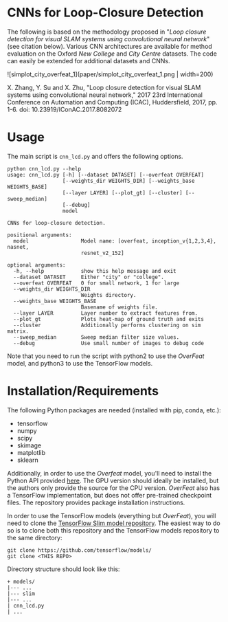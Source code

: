# CNNs for Loop-Closure Detection
The following is based on the methodology proposed in "*Loop closure detection for 
visual SLAM systems using convolutional neural network*" (see citation below). Various
CNN architectures are available for method evaluation on the Oxford *New College* and
*City Centre* datasets. The code can easily be extended for additional datasets and 
CNNs.

![simplot_city_overfeat_1](paper/simplot_city_overfeat_1.png | width=200)


X. Zhang, Y. Su and X. Zhu, "Loop closure detection for visual SLAM systems using convolutional neural network," 2017 23rd International Conference on Automation and Computing (ICAC), Huddersfield, 2017, pp. 1-6.
doi: 10.23919/IConAC.2017.8082072

# Usage
The main script is `cnn_lcd.py` and offers the following options.
```
python cnn_lcd.py --help
usage: cnn_lcd.py [-h] [--dataset DATASET] [--overfeat OVERFEAT]
                  [--weights_dir WEIGHTS_DIR] [--weights_base WEIGHTS_BASE]
                  [--layer LAYER] [--plot_gt] [--cluster] [--sweep_median]
                  [--debug]
                  model

CNNs for loop-closure detection.

positional arguments:
  model                 Model name: [overfeat, inception_v{1,2,3,4}, nasnet,
                        resnet_v2_152]

optional arguments:
  -h, --help            show this help message and exit
  --dataset DATASET     Either "city" or "college".
  --overfeat OVERFEAT   0 for small network, 1 for large
  --weights_dir WEIGHTS_DIR
                        Weights directory.
  --weights_base WEIGHTS_BASE
                        Basename of weights file.
  --layer LAYER         Layer number to extract features from.
  --plot_gt             Plots heat-map of ground truth and exits
  --cluster             Additionally performs clustering on sim matrix.
  --sweep_median        Sweep median filter size values.
  --debug               Use small number of images to debug code
```
Note that you need to run the script with python2 to use the *OverFeat* model, and
python3 to use the TensorFlow models.


# Installation/Requirements
The following Python packages are needed (installed with pip, conda, etc.):
* tensorflow
* numpy
* scipy
* skimage
* matplotlib
* sklearn

Additionally, in order to use the *Overfeat* model, you'll need to install
the Python API provided [here][1]. The GPU version should ideally be installed, but 
the authors only provide the source for the CPU version. *OverFeat* also has a 
TensorFlow implementation, but does not offer pre-trained checkpoint files. The 
repository provides package installation instructions.

In order to use the TensorFlow models (everything but *OverFeat*), you will need 
to clone the [TensorFlow Slim model repository][2]. The easiest way to do so is 
to clone both this repository and the TensorFlow models repository to the same 
directory:

```
git clone https://github.com/tensorflow/models/
git clone <THIS REPO>
```
Directory structure should look like this:
```
+ models/
|--- ...
|--- slim
|--- ...
| cnn_lcd.py
| ...
```


[1]: https://github.com/sermanet/OverFeat
[2]: https://github.com/tensorflow/models/tree/master/research/slim

